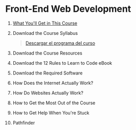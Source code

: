 # Front-End Web Development

1. [What You'll Get in This Course](./01_What_You'll_Get_in_This_Course/Readme.md)
1. Download the Course Syllabus
    > [Descargar el programa del curso](https://drive.google.com/uc?export=download&id=1uhCUGouBsclvAH8S9d-_Z9B5hKnKdCoR)
1. Download the Course Resources
    
1. Download the 12 Rules to Learn to Code eBook
1. Download the Required Software
1. How Does the Internet Actually Work?
1. How Do Websites Actually Work?
1. How to Get the Most Out of the Course
1. How to Get Help When You're Stuck
1. Pathfinder